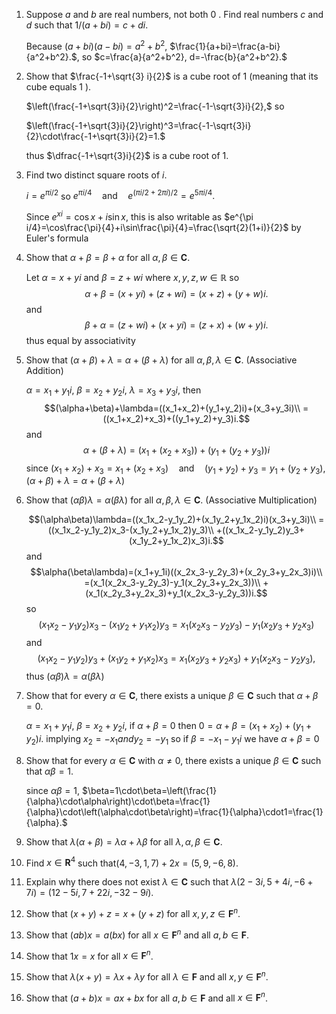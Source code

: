 

1. Suppose $a$ and $b$ are real numbers, not both 0 . Find real numbers $c$ and $d$ such that $1 /(a+b i)=c+d i .$

    Because $(a+bi)(a-bi)=a^2+b^2$, $\frac{1}{a+bi}=\frac{a-bi}{a^2+b^2}.$, so $c=\frac{a}{a^2+b^2}, d=-\frac{b}{a^2+b^2}.$

2. Show that $\frac{-1+\sqrt{3} i}{2}$ is a cube root of 1 (meaning that its cube equals 1 ).

    $\left(\frac{-1+\sqrt{3}i}{2}\right)^2=\frac{-1-\sqrt{3}i}{2},$ so

    $\left(\frac{-1+\sqrt{3}i}{2}\right)^3=\frac{-1-\sqrt{3}i}{2}\cdot\frac{-1+\sqrt{3}i}{2}=1.$

    thus $\dfrac{-1+\sqrt{3}i}{2}$ is a cube root of 1.

3. Find two distinct square roots of $i$.

    $i=e^{\pi i/2}$ so $e^{\pi i/4}\quad\text{and}\quad e^{(\pi i/2+2\pi i)/2}=e^{5\pi i/4}.$

    Since $e^{xi}=\cos x+i\sin x$, this is also writable as $e^{\pi i/4}=\cos\frac{\pi}{4}+i\sin\frac{\pi}{4}=\frac{\sqrt{2}(1+i)}{2}$ by Euler's formula

4. Show that $\alpha+\beta=\beta+\alpha$ for all $\alpha, \beta \in \mathbf{C}$.

    Let $\alpha=x+yi$ and $\beta=z+wi$ where $x,y,z,w\in\mathbb R$ so $$\alpha+\beta=(x+yi)+(z+wi)=(x+z)+(y+w)i.$$ and $$\beta+\alpha=(z+wi)+(x+yi)=(z+x)+(w+y)i.$$ thus equal by associativity

5. Show that $(\alpha+\beta)+\lambda=\alpha+(\beta+\lambda)$ for all $\alpha, \beta, \lambda \in \mathbf{C}$. (Associative Addition)

    $\alpha=x_1+y_1i$, $\beta=x_2+y_2i$, $\lambda=x_3+y_3i$, then  $$(\alpha+\beta)+\lambda=((x_1+x_2)+(y_1+y_2)i)+(x_3+y_3i)\\ =((x_1+x_2)+x_3)+((y_1+y_2)+y_3)i.$$ and $$\alpha+(\beta+\lambda)=(x_1+(x_2+x_3))+(y_1+(y_2+y_3))i$$ since $(x_1+x_2)+x_3=x_1+(x_2+x_3)\quad\text{and}\quad (y_1+y_2)+y_3=y_1+(y_2+y_3),$ $(\alpha+\beta)+\lambda=\alpha+(\beta+\lambda)$

6. Show that $(\alpha \beta) \lambda=\alpha(\beta \lambda)$ for all $\alpha, \beta, \lambda \in \mathbf{C}$. (Associative Multiplication)

   $$(\alpha\beta)\lambda=((x_1x_2-y_1y_2)+(x_1y_2+y_1x_2)i)(x_3+y_3i)\\ =((x_1x_2-y_1y_2)x_3-(x_1y_2+y_1x_2)y_3)\\ +((x_1x_2-y_1y_2)y_3+(x_1y_2+y_1x_2)x_3)i.$$ 
   and $$\alpha(\beta\lambda)=(x_1+y_1i)((x_2x_3-y_2y_3)+(x_2y_3+y_2x_3)i)\\ =(x_1(x_2x_3-y_2y_3)-y_1(x_2y_3+y_2x_3))\\ +(x_1(x_2y_3+y_2x_3)+y_1(x_2x_3-y_2y_3))i.$$ so $$(x_1x_2-y_1y_2)x_3-(x_1y_2+y_1x_2)y_3=x_1(x_2x_3-y_2y_3)-y_1(x_2y_3+y_2x_3)$$ and $$(x_1x_2-y_1y_2)y_3+(x_1y_2+y_1x_2)x_3=x_1(x_2y_3+y_2x_3)+y_1(x_2x_3-y_2y_3),$$ thus $(\alpha\beta)\lambda=\alpha(\beta\lambda)$

7. Show that for every $\alpha \in \mathbf{C}$, there exists a unique $\beta \in \mathbf{C}$ such that $\alpha+\beta=0$.

    $\alpha=x_1+y_1i$, $\beta=x_2+y_2i$, if $\alpha+\beta=0$ then $0=\alpha+\beta=(x_1+x_2)+(y_1+y_2)i.$ implying $x_2=-x_1 and y_2=-y_1$ so if $\beta=-x_1-y_1i$ we have $\alpha+\beta=0$

8. Show that for every $\alpha \in \mathbf{C}$ with $\alpha \neq 0$, there exists a unique $\beta \in \mathbf{C}$ such that $\alpha \beta=1$.

    since $\alpha\beta=1$, $\beta=1\cdot\beta=\left(\frac{1}{\alpha}\cdot\alpha\right)\cdot\beta=\frac{1}{\alpha}\cdot\left(\alpha\cdot\beta\right)=\frac{1}{\alpha}\cdot1=\frac{1}{\alpha}.$

9. Show that $\lambda(\alpha+\beta)=\lambda \alpha+\lambda \beta$ for all $\lambda, \alpha, \beta \in \mathbf{C}$.

    

10. Find $x \in \mathbf{R}^4$ such that$(4,-3,1,7)+2 x=(5,9,-6,8) .$

11. Explain why there does not exist $\lambda \in \mathbf{C}$ such that $\lambda(2-3 i, 5+4 i,-6+7 i)=(12-5 i, 7+22 i,-32-9 i) .$

12. Show that $(x+y)+z=x+(y+z)$ for all $x, y, z \in \mathbf{F}^n$.

13. Show that $(a b) x=a(b x)$ for all $x \in \mathbf{F}^n$ and all $a, b \in \mathbf{F}$.

14. Show that $1 x=x$ for all $x \in \mathbf{F}^n$.

15. Show that $\lambda(x+y)=\lambda x+\lambda y$ for all $\lambda \in \mathbf{F}$ and all $x, y \in \mathbf{F}^n$.

16. Show that $(a+b) x=a x+b x$ for all $a, b \in \mathbf{F}$ and all $x \in \mathbf{F}^n$.

